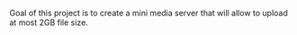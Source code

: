 Goal of this project is to create a mini media server that will allow to upload at most 2GB file size.

